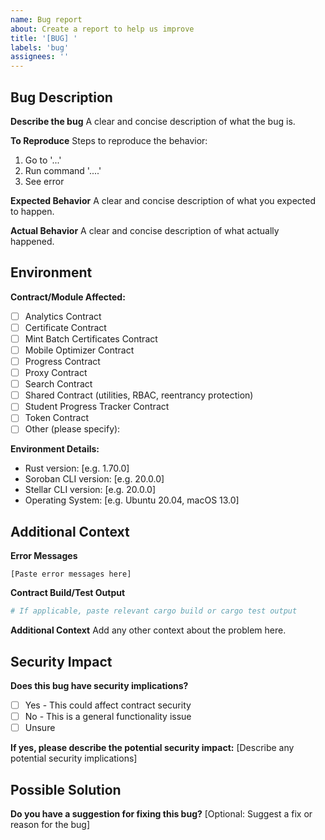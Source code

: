 ```yaml
---
name: Bug report
about: Create a report to help us improve
title: '[BUG] '
labels: 'bug'
assignees: ''
---
```


## Bug Description

**Describe the bug**
A clear and concise description of what the bug is.

**To Reproduce**
Steps to reproduce the behavior:
1. Go to '...'
2. Run command '....'
3. See error

**Expected Behavior**
A clear and concise description of what you expected to happen.

**Actual Behavior**
A clear and concise description of what actually happened.

## Environment

**Contract/Module Affected:**
- [ ] Analytics Contract
- [ ] Certificate Contract
- [ ] Mint Batch Certificates Contract
- [ ] Mobile Optimizer Contract
- [ ] Progress Contract
- [ ] Proxy Contract
- [ ] Search Contract
- [ ] Shared Contract (utilities, RBAC, reentrancy protection)
- [ ] Student Progress Tracker Contract
- [ ] Token Contract
- [ ] Other (please specify):

**Environment Details:**
- Rust version: [e.g. 1.70.0]
- Soroban CLI version: [e.g. 20.0.0]
- Stellar CLI version: [e.g. 20.0.0]
- Operating System: [e.g. Ubuntu 20.04, macOS 13.0]

## Additional Context

**Error Messages**
```
[Paste error messages here]
```

**Contract Build/Test Output**
```bash
# If applicable, paste relevant cargo build or cargo test output
```

**Additional Context**
Add any other context about the problem here.

## Security Impact

**Does this bug have security implications?**
- [ ] Yes - This could affect contract security
- [ ] No - This is a general functionality issue
- [ ] Unsure

**If yes, please describe the potential security impact:**
[Describe any potential security implications]

## Possible Solution

**Do you have a suggestion for fixing this bug?**
[Optional: Suggest a fix or reason for the bug]